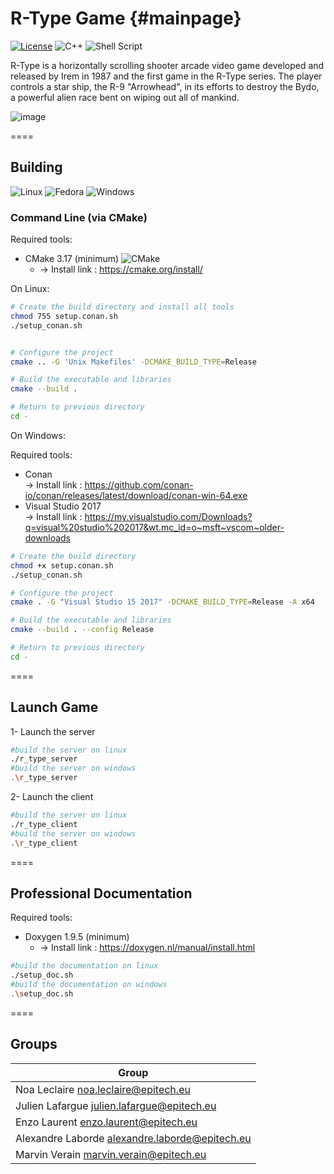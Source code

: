 R-Type Game              {#mainpage}
====

[![License](https://img.shields.io/github/license/MisterPeModder/Arcade)](https://github.com/EpitechPromo2025/B-CPP-500-NAN-5-1-rtype-noa.leclaire)
![C++](https://img.shields.io/badge/c++-%2300599C.svg?style=for-the-badge&logo=c%2B%2B&logoColor=white)
![Shell Script](https://img.shields.io/badge/shell_script-%23121011.svg?style=for-the-badge&logo=gnu-bash&logoColor=white)

R-Type is a horizontally scrolling shooter arcade video game developed and released by Irem in 1987 and the first game in the R-Type series. The player controls a star ship, the R-9 "Arrowhead", in its efforts to destroy the Bydo, a powerful alien race bent on wiping out all of mankind.

![image](https://user-images.githubusercontent.com/72009611/196052229-109475d4-6290-4686-a0b1-7ecf660cd6e1.png)

====

## Building

![Linux](https://img.shields.io/badge/Linux-FCC624?style=for-the-badge&logo=linux&logoColor=black)
![Fedora](https://img.shields.io/badge/Fedora-294172?style=for-the-badge&logo=fedora&logoColor=white)
![Windows](https://img.shields.io/badge/Windows-0078D6?style=for-the-badge&logo=windows&logoColor=white)

### Command Line (via CMake)

Required tools:
- CMake 3.17 (minimum) ![CMake](https://img.shields.io/badge/CMake-%23008FBA.svg?style=for-the-badge&logo=cmake&logoColor=white)
    - -> Install link : https://cmake.org/install/

On Linux:  

```sh
# Create the build directory and install all tools
chmod 755 setup.conan.sh
./setup_conan.sh


# Configure the project
cmake .. -G 'Unix Makefiles' -DCMAKE_BUILD_TYPE=Release

# Build the executable and libraries
cmake --build .

# Return to previous directory
cd -
```

On Windows:

  Required tools:  
  - Conan  
    -> Install link : https://github.com/conan-io/conan/releases/latest/download/conan-win-64.exe
  - Visual Studio 2017  
    -> Install link : https://my.visualstudio.com/Downloads?q=visual%20studio%202017&wt.mc_id=o~msft~vscom~older-downloads

```sh
# Create the build directory
chmod +x setup.conan.sh
./setup_conan.sh

# Configure the project
cmake . -G "Visual Studio 15 2017" -DCMAKE_BUILD_TYPE=Release -A x64

# Build the executable and libraries
cmake --build . --config Release

# Return to previous directory
cd -
```

====
## Launch Game

1- Launch the server

```sh
#build the server on linux
./r_type_server
#build the server on windows
.\r_type_server
```
2- Launch the client

```sh
#build the server on linux
./r_type_client
#build the server on windows
.\r_type_client
```

====

## Professional Documentation

Required tools:
- Doxygen 1.9.5 (minimum)
  - -> Install link : https://doxygen.nl/manual/install.html

```sh
#build the documentation on linux
./setup_doc.sh
#build the documentation on windows
.\setup_doc.sh
```

====

## Groups

| Group |
|--------------------------------------------------|
| Noa Leclaire <noa.leclaire@epitech.eu> |
| Julien Lafargue   <julien.lafargue@epitech.eu>   |
| Enzo Laurent <enzo.laurent@epitech.eu>  |
| Alexandre Laborde <alexandre.laborde@epitech.eu> |
| Marvin Verain  <marvin.verain@epitech.eu>    |
